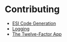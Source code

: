 # Contributing

* [ESI Code Generation](esi-code-generation.md)
* [Logging](logging.md)
* [The Twelve-Factor App](https://12factor.net/)
